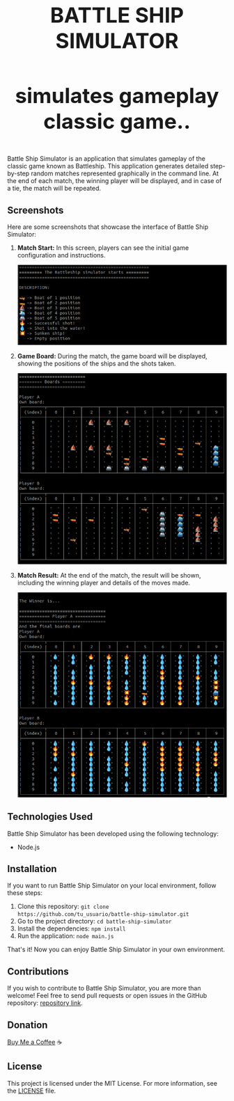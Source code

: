 <div align="center">
  <h1 style="font-size: 48px;">BATTLE SHIP SIMULATOR</h1>
  <h3 style="font-size: 48px;">simulates gameplay classic game..</h3>
</div>

Battle Ship Simulator is an application that simulates gameplay of the classic game known as Battleship. This application generates detailed step-by-step random matches represented graphically in the command line. At the end of each match, the winning player will be displayed, and in case of a tie, the match will be repeated.

## Screenshots

Here are some screenshots that showcase the interface of Battle Ship Simulator:

1. **Match Start:** In this screen, players can see the initial game configuration and instructions.

   ![Match Start](https://raw.githubusercontent.com/santraez/battleship/main/assets/start.png)

2. **Game Board:** During the match, the game board will be displayed, showing the positions of the ships and the shots taken.

   ![Game Board](https://raw.githubusercontent.com/santraez/battleship/main/assets/board.png)

3. **Match Result:** At the end of the match, the result will be shown, including the winning player and details of the moves made.

   ![Match Result](https://raw.githubusercontent.com/santraez/battleship/main/assets/result.png)

## Technologies Used

Battle Ship Simulator has been developed using the following technology:

- Node.js

## Installation

If you want to run Battle Ship Simulator on your local environment, follow these steps:

1. Clone this repository: `git clone https://github.com/tu_usuario/battle-ship-simulator.git`
2. Go to the project directory: `cd battle-ship-simulator`
3. Install the dependencies: `npm install`
4. Run the application: `node main.js`

That's it! Now you can enjoy Battle Ship Simulator in your own environment.

## Contributions

If you wish to contribute to Battle Ship Simulator, you are more than welcome! Feel free to send pull requests or open issues in the GitHub repository: [repository link](https://github.com/santraez/battleship).

## Donation

[Buy Me a Coffee](https://bmc.link/santraez) ☕ 

## License

This project is licensed under the MIT License. For more information, see the [LICENSE](https://github.com/santraez/battleship/blob/main/LICENSE) file.
